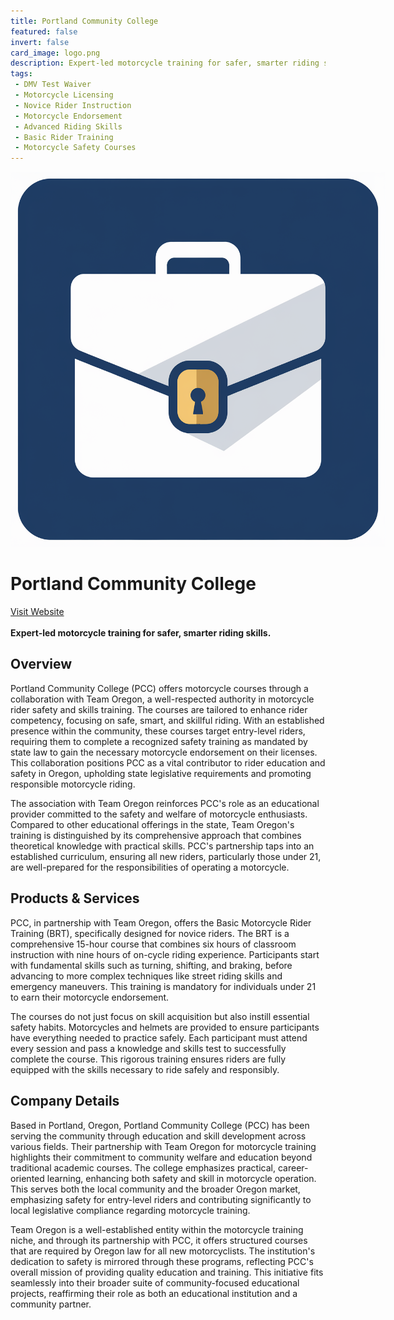```yaml
---
title: Portland Community College
featured: false
invert: false
card_image: logo.png
description: Expert-led motorcycle training for safer, smarter riding skills.
tags: 
 - DMV Test Waiver
 - Motorcycle Licensing
 - Novice Rider Instruction
 - Motorcycle Endorsement
 - Advanced Riding Skills
 - Basic Rider Training
 - Motorcycle Safety Courses
---
```


<div align="center">
<a href="https://www.pcc.edu/community/special-classes/motorcycle/">
<img src="logo.png" alt="Logo" style="min-width: 200px; max-width: 600px; height: auto;" >
</a>
</div>

# Portland Community College
<a href="https://www.pcc.edu/community/special-classes/motorcycle/">Visit Website</a>
<br>
<br>
**Expert-led motorcycle training for safer, smarter riding skills.**

## Overview
Portland Community College (PCC) offers motorcycle courses through a collaboration with Team Oregon, a well-respected authority in motorcycle rider safety and skills training. The courses are tailored to enhance rider competency, focusing on safe, smart, and skillful riding. With an established presence within the community, these courses target entry-level riders, requiring them to complete a recognized safety training as mandated by state law to gain the necessary motorcycle endorsement on their licenses. This collaboration positions PCC as a vital contributor to rider education and safety in Oregon, upholding state legislative requirements and promoting responsible motorcycle riding.

The association with Team Oregon reinforces PCC's role as an educational provider committed to the safety and welfare of motorcycle enthusiasts. Compared to other educational offerings in the state, Team Oregon's training is distinguished by its comprehensive approach that combines theoretical knowledge with practical skills. PCC's partnership taps into an established curriculum, ensuring all new riders, particularly those under 21, are well-prepared for the responsibilities of operating a motorcycle.
## Products & Services 
PCC, in partnership with Team Oregon, offers the Basic Motorcycle Rider Training (BRT), specifically designed for novice riders. The BRT is a comprehensive 15-hour course that combines six hours of classroom instruction with nine hours of on-cycle riding experience. Participants start with fundamental skills such as turning, shifting, and braking, before advancing to more complex techniques like street riding skills and emergency maneuvers. This training is mandatory for individuals under 21 to earn their motorcycle endorsement.

The courses do not just focus on skill acquisition but also instill essential safety habits. Motorcycles and helmets are provided to ensure participants have everything needed to practice safely. Each participant must attend every session and pass a knowledge and skills test to successfully complete the course. This rigorous training ensures riders are fully equipped with the skills necessary to ride safely and responsibly.
## Company Details 
Based in Portland, Oregon, Portland Community College (PCC) has been serving the community through education and skill development across various fields. Their partnership with Team Oregon for motorcycle training highlights their commitment to community welfare and education beyond traditional academic courses. The college emphasizes practical, career-oriented learning, enhancing both safety and skill in motorcycle operation. This serves both the local community and the broader Oregon market, emphasizing safety for entry-level riders and contributing significantly to local legislative compliance regarding motorcycle training.

Team Oregon is a well-established entity within the motorcycle training niche, and through its partnership with PCC, it offers structured courses that are required by Oregon law for all new motorcyclists. The institution's dedication to safety is mirrored through these programs, reflecting PCC's overall mission of providing quality education and training. This initiative fits seamlessly into their broader suite of community-focused educational projects, reaffirming their role as both an educational institution and a community partner.

